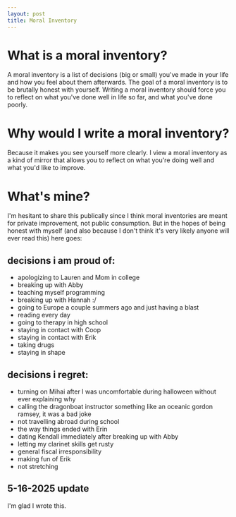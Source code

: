 ```yaml
---
layout: post
title: Moral Inventory
---
```


# What is a moral inventory?
A moral inventory is a list of decisions (big or small) you've made in your life and how you feel about them afterwards. The goal of a moral inventory is to be brutally honest with yourself. Writing a moral inventory should force you to reflect on what you've done well in life so far, and what you've done poorly.

# Why would I write a moral inventory?
Because it makes you see yourself more clearly. I view a moral inventory as a kind of mirror that allows you to reflect on what you're doing well and what you'd like to improve.

# What's mine?
I'm hesitant to share this publically since I think moral inventories are meant for private improvement, not public consumption. But in the hopes of being honest with myself (and also because I don't think it's very likely anyone will ever read this) here goes:

decisions i am proud of:
------------------------
- apologizing to Lauren and Mom in college
- breaking up with Abby
- teaching myself programming
- breaking up with Hannah :/
- going to Europe a couple summers ago and just having a blast
- reading every day
- going to therapy in high school
- staying in contact with Coop
- staying in contact with Erik
- taking drugs
- staying in shape


decisions i regret:
-------------------
- turning on Mihai after I was uncomfortable during halloween without ever explaining why
- calling the dragonboat instructor something like an oceanic gordon ramsey, it was a bad joke
- not travelling abroad during school
- the way things ended with Erin
- dating Kendall immediately after breaking up with Abby
- letting my clarinet skills get rusty
- general fiscal irresponsibility
- making fun of Erik
- not stretching

## 5-16-2025 update
I'm glad I wrote this.

